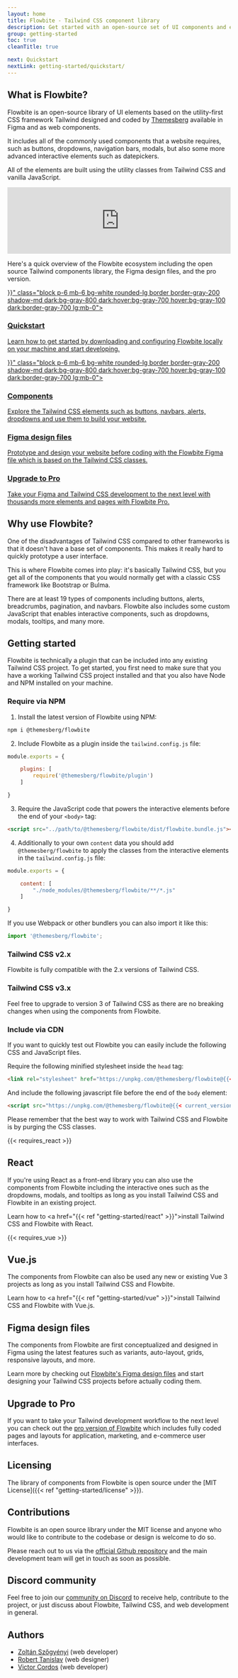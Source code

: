 ```yaml
---
layout: home
title: Flowbite - Tailwind CSS component library
description: Get started with an open-source set of UI components and elements built with the utility classes from Tailwind CSS
group: getting-started
toc: true
cleanTitle: true

next: Quickstart
nextLink: getting-started/quickstart/
---
```


## What is Flowbite?

Flowbite is an open-source library of UI elements based on the utility-first CSS framework Tailwind designed and coded by <a href="https://themesberg.com" target="_blank">Themesberg</a> available in Figma and as web components.

It includes all of the commonly used components that a website requires, such as buttons, dropdowns, navigation bars, modals, but also some more advanced interactive elements such as datepickers. 

All of the elements are built using the utility classes from Tailwind CSS and vanilla JavaScript.

<iframe width="100%" class="my-8 rounded-lg shadow-lg yt-video" src="https://www.youtube.com/embed/4bnJG2UDr9A" title="YouTube video player" frameborder="0" allow="accelerometer; autoplay; clipboard-write; encrypted-media; gyroscope; picture-in-picture" allowfullscreen></iframe>

Here's a quick overview of the Flowbite ecosystem including the open source Tailwind components library, the Figma design files, and the pro version.

<div class="mt-10 lg:grid lg:grid-cols-2 lg:gap-8">
    <a href="{{< ref "getting-started/quickstart" >}}" class="block p-6 mb-6 bg-white rounded-lg border border-gray-200 shadow-md dark:bg-gray-800 dark:hover:bg-gray-700 hover:bg-gray-100 dark:border-gray-700 lg:mb-0">
        <h3 class="mb-2 text-2xl font-bold tracking-tight text-gray-900 dark:text-white">Quickstart</h3>
        <p class="font-normal text-gray-700 dark:text-gray-400">Learn how to get started by downloading and configuring Flowbite locally on your machine and start developing.</p>
    </a>
    <a href="{{< ref "components/alerts" >}}" class="block p-6 mb-6 bg-white rounded-lg border border-gray-200 shadow-md dark:bg-gray-800 dark:hover:bg-gray-700 hover:bg-gray-100 dark:border-gray-700 lg:mb-0">
        <h3 class="mb-2 text-2xl font-bold tracking-tight text-gray-900 dark:text-white">Components</h3>
        <p class="font-normal text-gray-700 dark:text-gray-400">Explore the Tailwind CSS elements such as buttons, navbars, alerts, dropdowns and use them to build your website.</p>
    </a>
    <a href="https://flowbite.com/figma/" class="block p-6 mb-6 bg-white rounded-lg border border-gray-200 shadow-md dark:bg-gray-800 dark:hover:bg-gray-700 hover:bg-gray-100 dark:border-gray-700 lg:mb-0">
        <h3 class="mb-2 text-2xl font-bold tracking-tight text-gray-900 dark:text-white">Figma design files</h3>
        <p class="font-normal text-gray-700 dark:text-gray-400">Prototype and design your website before coding with the Flowbite Figma file which is based on the Tailwind CSS classes.</p>
    </a>
    <a href="https://flowbite.com/pro/" class="block p-6 mb-6 bg-white rounded-lg border border-gray-200 shadow-md dark:bg-gray-800 dark:hover:bg-gray-700 hover:bg-gray-100 dark:border-gray-700 lg:mb-0">
        <h3 class="mb-2 text-2xl font-bold tracking-tight text-gray-900 dark:text-white">Upgrade to Pro</h3>
        <p class="font-normal text-gray-700 dark:text-gray-400">Take your Figma and Tailwind CSS development to the next level with thousands more elements and pages with Flowbite Pro.</p>
    </a>
</div>

## Why use Flowbite?

One of the disadvantages of Tailwind CSS compared to other frameworks is that it doesn't have a base set of components. This makes it really hard to quickly prototype a user interface. 

<span class="font-semibold text-gray-700 dark:text-gray-200">This is where Flowbite comes into play</span>: it's basically Tailwind CSS, but you get all of the components that you would normally get with a classic CSS framework like Bootstrap or Bulma.

There are at least 19 types of components including buttons, alerts, breadcrumbs, pagination, and navbars. Flowbite also includes some custom JavaScript that enables interactive components, such as dropdowns, modals, tooltips, and many more. 

## Getting started

Flowbite is technically a plugin that can be included into any existing Tailwind CSS project. To get started, you first need to make sure that you have a working Tailwind CSS project installed and that you also have Node and NPM installed on your machine.

### Require via NPM

1. Install the latest version of Flowbite using NPM:

```bash
npm i @themesberg/flowbite
```

2. Include Flowbite as a plugin inside the `tailwind.config.js` file:

```javascript
module.exports = {

    plugins: [
        require('@themesberg/flowbite/plugin')
    ]

}
```

3. Require the JavaScript code that powers the interactive elements before the end of your `<body>` tag:

```html
<script src="../path/to/@themesberg/flowbite/dist/flowbite.bundle.js"></script>
```

4. Additionally to your own `content` data you should add `@themesberg/flowbite` to apply the classes from the interactive elements in the `tailwind.config.js` file:

```javascript
module.exports = {

    content: [
        "./node_modules/@themesberg/flowbite/**/*.js"
    ]

}
```

If you use Webpack or other bundlers you can also import it like this:

```javascript
import '@themesberg/flowbite';
```

### Tailwind CSS v2.x

Flowbite is fully compatible with the 2.x versions of Tailwind CSS.

### Tailwind CSS v3.x

Feel free to upgrade to version 3 of Tailwind CSS as there are no breaking changes when using the components from Flowbite.

### Include via CDN

If you want to quickly test out Flowbite you can easily include the following CSS and JavaScript files.

Require the following minified stylesheet inside the `head` tag:

```html
<link rel="stylesheet" href="https://unpkg.com/@themesberg/flowbite@{{< current_version >}}/dist/flowbite.min.css" />
```

And include the following javascript file before the end of the `body` element:

```html
<script src="https://unpkg.com/@themesberg/flowbite@{{< current_version >}}/dist/flowbite.bundle.js"></script>
```

Please remember that the best way to work with Tailwind CSS and Flowbite is by purging the CSS classes.

<div class="mt-8 -mb-5">
  {{< requires_react >}}
</div>

## React

If you're using React as a front-end library you can also use the components from Flowbite including the interactive ones such as the dropdowns, modals, and tooltips as long as you install Tailwind CSS and Flowbite in an existing project.

Learn how to <a href="{{< ref "getting-started/react" >}}">install Tailwind CSS and Flowbite with React</a>.

<div class="mt-8 -mb-5">
  {{< requires_vue >}}
</div>

## Vue.js

The components from Flowbite can also be used any new or existing Vue 3 projects as long as you install Tailwind CSS and Flowbite.

Learn how to <a href="{{< ref "getting-started/vue" >}}">install Tailwind CSS and Flowbite with Vue.js</a>.

## Figma design files

The components from Flowbite are first conceptualized and designed in Figma using the latest features such as variants, auto-layout, grids, responsive layouts, and more.

Learn more by checking out <a href="https://flowbite.com/figma/" target="_blank">Flowbite's Figma design files</a> and start designing your Tailwind CSS projects before actually coding them.

## Upgrade to Pro

If you want to take your Tailwind development workflow to the next level you can check out the [pro version of Flowbite](https://flowbite.com/pro/) which includes fully coded pages and layouts for application, marketing, and e-commerce user interfaces.

## Licensing

The library of components from Flowbite is open source under the [MIT License]({{< ref "getting-started/license" >}}).

## Contributions

Flowbite is an open source library under the MIT license and anyone who would like to contribute to the codebase or design is welcome to do so. 

Please reach out to us via the <a href="https://github.com/themesberg/flowbite" target="_blank">official Github repository</a> and the main development team will get in touch as soon as possible.

## Discord community

Feel free to join our <a href="https://discord.gg/qAbMDYbE" target="_blank" rel="nofollow">community on Discord</a> to receive help, contribute to the project, or just discuss about Flowbite, Tailwind CSS, and web development in general.

## Authors

- <a href="https://twitter.com/zoltanszogyenyi" target="_blank" rel="nofollow">Zoltán Szőgyényi</a> (web developer)
- <a href="https://twitter.com/RobertTanislav" target="_blank" rel="nofollow">Robert Tanislav</a> (web designer)
- <a href="https://twitter.com/victorcordos" target="_blank" rel="nofollow">Victor Cordos</a> (web developer)